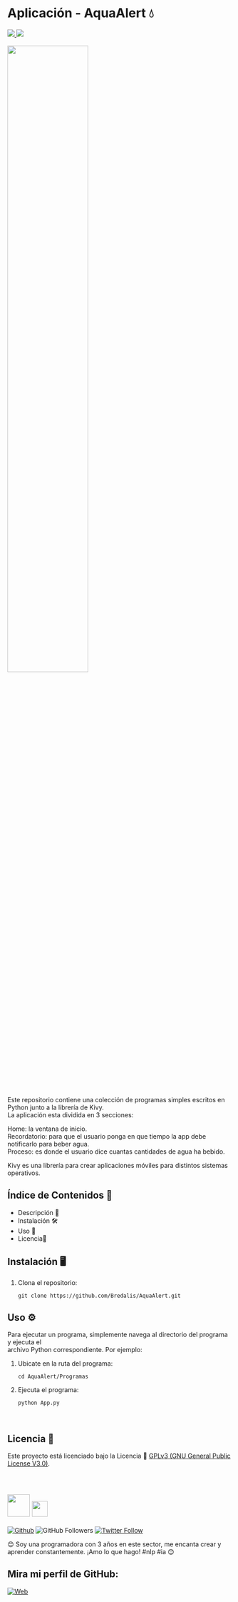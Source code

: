 <h1><b>Aplicación - AquaAlert 💧</b></h1>
<a href="https://www.python.org" target="_blank">
  <img src="https://img.shields.io/badge/Python-52BE80">
</a>
<a href="https://kivy.org/doc/stable/gettingstarted/installation.html" target="_blank">
  <img src="https://img.shields.io/badge/Kivy-AED6F1">
</a>
<br><br>

<img src="https://i.pinimg.com/236x/5a/11/b7/5a11b79030ccd2aaea5d569595746362.jpg" width="60%">

<p>
  Este repositorio contiene una colección de programas simples escritos en Python junto a 
  la librería de Kivy. <br> La aplicación esta dividida en 3 secciones: 
  
  Home: la ventana de inicio. <br>
  Recordatorio: para que el usuario ponga en que tiempo la app debe notificarlo para beber agua. <br>
  Proceso: es donde el usuario dice cuantas cantidades de agua ha bebido. <br>
  
  Kivy es una librería para crear aplicaciones móviles para distintos sistemas operativos.
</p>

## Índice de Contenidos 🧾

- Descripción 📝
- Instalación 🛠️
- Uso 📘
- Licencia📜

## Instalación 🖥️

1. Clona el repositorio:
    ```
    git clone https://github.com/Bredalis/AquaAlert.git
    ```

## Uso ⚙️

Para ejecutar un programa, simplemente navega al directorio del programa y ejecuta el <br> archivo Python correspondiente. Por ejemplo:

1. Ubicate en la ruta del programa:
    ```
    cd AquaAlert/Programas
    ```
     
2. Ejecuta el programa:
    ```
    python App.py
    ```

<br>

## Licencia 📜

Este proyecto está licenciado bajo la Licencia 📜 <a href="https://www.gnu.org/licenses/gpl-3.0.en.html" target="_blank">GPLv3 (GNU General Public License V3.0)</a>.

<br>

## <img src="https://avatars.githubusercontent.com/u/111624948?s=400&u=cd081f79392220d8cd2a22f2a8d5d3b18814350a&v=4" width="50" height="50"> <img src="https://readme-typing-svg.demolab.com?font=Roboto+Slab&color=%23FFFFFF&size=35&center=true&vCenter=true&width=450&duration=1500&pause=1000&lines=Hola,+soy;Bredalis+Gautreaux!" width="auto" height="35"/>
[![Github](https://img.shields.io/github/followers/Bredalis?label=Follow&style=social)](https://github.com/Bredalis)
![GitHub Followers](https://img.shields.io/github/stars/bredalis?style=social)
[![Twitter Follow](https://img.shields.io/twitter/follow/bredalis_P?style=social)](https://twitter.com/bredalis_P)

😊 Soy una programadora con 3 años en este sector, me encanta crear y aprender constantemente. ¡Amo lo que hago! #nlp #ia 😊

## Mira mi perfil de GitHub:
[![Web](https://img.shields.io/badge/GitHub-Bredalis-14a1f0?style=for-the-badge&logo=github&logoColor=white&labelColor=101010)](https://github.com/bredalis)


